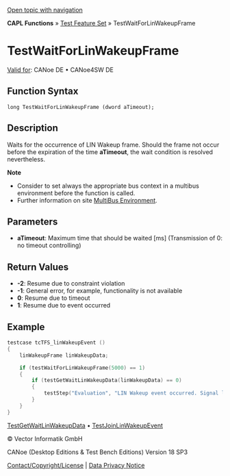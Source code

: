 [Open topic with navigation](../../../../../CANoeDEFamily.htm#Topics/CAPLFunctions/Test/Functions/CAPLfunctionTestWaitForLinWakeupFrame.md)

**CAPL Functions** » [Test Feature Set](../CAPLfunctionsTFSOverview.md) » TestWaitForLinWakeupFrame

# TestWaitForLinWakeupFrame

[Valid for](../../../Shared/FeatureAvailability.md): CANoe DE • CANoe4SW DE

## Function Syntax

```
long TestWaitForLinWakeupFrame (dword aTimeout);
```

## Description

Waits for the occurrence of LIN Wakeup frame. Should the frame not occur before the expiration of the time **aTimeout**, the wait condition is resolved nevertheless.

**Note**

- Consider to set always the appropriate bus context in a multibus environment before the function is called.
- Further information on site [MultiBus Environment](../../../Shared/CAPL/General/TestMultiBusEnvironment.md).

## Parameters

- **aTimeout**: Maximum time that should be waited [ms] (Transmission of 0: no timeout controlling)

## Return Values

- **-2**: Resume due to constraint violation
- **-1**: General error, for example, functionality is not available
- **0**: Resume due to timeout
- **1**: Resume due to event occurred

## Example

```c
testcase tcTFS_linWakeupEvent ()
{
    linWakeupFrame linWakeupData;

    if (testWaitForLinWakeupFrame(5000) == 1)
    {
        if (testGetWaitLinWakeupData(linWakeupData) == 0)
        {
            testStep("Evaluation", "LIN Wakeup event occurred. Signal length is %d ns", linWakeupData.length_ns);
        }
    }
}
```

[TestGetWaitLinWakeupData](CAPLfunctionTestGetWaitLinWakeupData.md) • [TestJoinLinWakeupEvent](CAPLfunctionTestJoinLinWakeupEvent.md)

© Vector Informatik GmbH

CANoe (Desktop Editions & Test Bench Editions) Version 18 SP3

[Contact/Copyright/License](../../../Shared/ContactCopyrightLicense.md) | [Data Privacy Notice](https://www.vector.com/int/en/company/get-info/privacy-policy/)